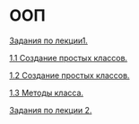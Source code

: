 # ООП
[Задания по лекции1.](лекция.ipynb)

[1.1 Создание простых классов.](Практическая_работа_№1_1_по_теме_«Создание_простых_классов».ipynb)

[1.2 Создание простых классов.](Практическая_работа_№1_2_по_теме_«Создание_простых_классов».ipynb)

[1.3 Методы класса.]()

[Задания по лекции 2.](лекция_2.ipynb)

